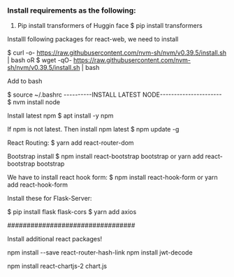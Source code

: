 ### Install requirements as the following:
 
1. Pip install transformers of Huggin face
$ pip install transformers


Installl following packages for react-web, we need to install

$ curl -o- https://raw.githubusercontent.com/nvm-sh/nvm/v0.39.5/install.sh | bash
oR
$ wget -qO- https://raw.githubusercontent.com/nvm-sh/nvm/v0.39.5/install.sh | bash

Add to bash

$ source ~/.bashrc
----------INSTALL LATEST NODE----------------------
$ nvm install node

Install latest npm
$ apt install -y npm

If npm is not latest. Then install npm latest
$ npm update -g

React Routing:
$ yarn add react-router-dom

Bootstrap install
$ npm install react-bootstrap bootstrap or yarn add react-bootstrap bootstrap



We have to install react hook form:
$ npm install react-hook-form or yarn add react-hook-form


Install these for Flask-Server:

$ pip install flask flask-cors
$ yarn add axios

#################################

Install additional react packages!

npm install --save react-router-hash-link
npm install jwt-decode

npm install react-chartjs-2 chart.js

